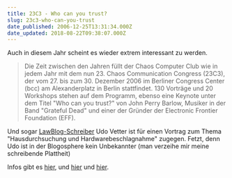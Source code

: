 ```yaml
---
title: 23C3 - Who can you trust?
slug: 23c3-who-can-you-trust
date_published: 2006-12-25T13:31:34.000Z
date_updated: 2018-08-22T09:38:07.000Z
---
```


Auch in diesem Jahr scheint es wieder extrem interessant zu werden.

> Die Zeit zwischen den Jahren füllt der Chaos Computer Club wie in jedem Jahr mit dem nun 23. Chaos Communication Congress (23C3), der vom 27. bis zum 30. Dezember 2006 im Berliner Congress Center (bcc) am Alexanderplatz in Berlin stattfindet. 130 Vorträge und 20 Workshops stehen auf dem Programm, ebenso eine Keynote unter dem Titel "Who can you trust?" von John Perry Barlow, Musiker in der Band "Grateful Dead" und einer der Gründer der Electronic Frontier Foundation (EFF).

Und sogar [LawBlog-Schreiber](http://www.lawblog.de/) Udo Vetter ist für einen Vortrag zum Thema "Hausdurchsuchung und Hardwarebeschlagnahme" zugegen. Fetzt, denn Udo ist in der Blogosphere kein Unbekannter (man verzeihe mir meine schreibende Plattheit)

Infos gibt es [hier](http://events.ccc.de/congress/2006/Fahrplan/), und [hier](http://www.golem.de/0612/49609.html) und [hier](http://www.ccc.de/updates/2006/23c3-pm2).
